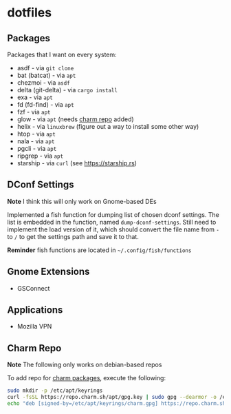 # dotfiles

## Packages

Packages that I want on every system:

- asdf                 - via `git clone`
- bat (batcat)         - via `apt`
- chezmoi              - via `asdf`
- delta (git-delta)    - via `cargo install`
- exa                  - via `apt`
- fd (fd-find)         - via `apt`
- fzf                  - via `apt`
- glow                 - via `apt` (needs [charm repo](#charm-repo) added)
- helix                - via `linuxbrew` (figure out a way to install some other way)
- htop                 - via `apt`
- nala                 - via `apt`
- pgcli                - via `apt`
- ripgrep              - via `apt`
- starship             - via `curl` (see https://starship.rs)

## DConf Settings

**Note** I think this will only work on Gnome-based DEs 

Implemented a fish function for dumping list of chosen dconf settings.
The list is embedded in the function, named `dump-dconf-settings`. Still
need to implement the load version of it, which should convert the file
name from `-` to `/` to get the settings path and save it to that.

**Reminder** fish functions are located in `~/.config/fish/functions`

## Gnome Extensions

- GSConnect

## Applications

- Mozilla VPN

## Charm Repo

**Note** The following only works on debian-based repos

To add repo for [charm packages](https://github.com/charmbracelet),
execute the following:

```sh
sudo mkdir -p /etc/apt/keyrings
curl -fsSL https://repo.charm.sh/apt/gpg.key | sudo gpg --dearmor -o /etc/apt/keyrings/charm.gpg
echo "deb [signed-by=/etc/apt/keyrings/charm.gpg] https://repo.charm.sh/apt/ * *" | sudo tee /etc/apt/sources.list.d/charm.list
```